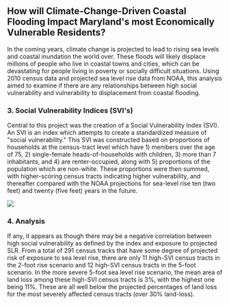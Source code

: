 ## How will Climate-Change-Driven Coastal Flooding Impact Maryland's most Economically Vulnerable Residents?

<p>In the coming years, climate change is projected to lead to rising sea levels and coastal inundation the world over. These floods will likely displace millions of people who live in coastal towns and cities, which can be devastating for people living in poverty or socially difficult situations. Using 2010 census data and projected sea level rise data from NOAA, this analysis aimed to examine if there are any relationships between high social vulnerability and vulnerability to displacement from coastal flooding.<p>

### 3. Social Vulnerability Indices (SVI's)

<p>Central to this project was the creation of a Social Vulnerability Index (SVI).  An SVI is an index which attempts to create a standardized measure of "social vulnerability." This SVI was constructed based on proportions of households at the census-tract level which have 1) members over the age of 75, 2) single-female heads-of-households with children, 3) more than 7 inhabitants, and 4) are renter-occupied, along with 5)  proportions of the population which are non-white.  These proportions were then summed, with higher-scoring census tracts indicating higher vulnerability, and thereafter compared with the NOAA projections for sea-level rise ten (two feet) and twenty (five feet) years in the future. <p>

<img src="images/dummy_thumbnail.jpg?raw=true"/>

### 4. Analysis
<p>If any, it appears as though there may be a negative correlation between high social vulnerability as defined by the index and exposure to projected SLR.  From a total of 291 census tracks that have some degree of projected risk of exposure to sea level rise, there are only 11 high-SVI census tracts in the 2-foot rise scenario and 12 high-SVI census tracts in the 5-foot scenario.  In the more severe 5-foot sea level rise scenario, the mean area of land loss among these high-SVI census tracts is 3%, with the highest one being 11%.  These are all well below the projected percentages of land loss for the most severely affected census tracts (over 30% land-loss).<p>


